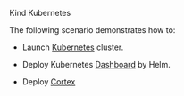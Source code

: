 Kind Kubernetes

The following scenario demonstrates how to:



- Launch [Kubernetes](https://kubernetes.io/)  cluster.

- Deploy Kubernetes [Dashboard](https://helm.sh/docs/intro/install/) by Helm.

- Deploy [Cortex](https://www.infracloud.io/blogs/cortex-prometheus-ha/)


